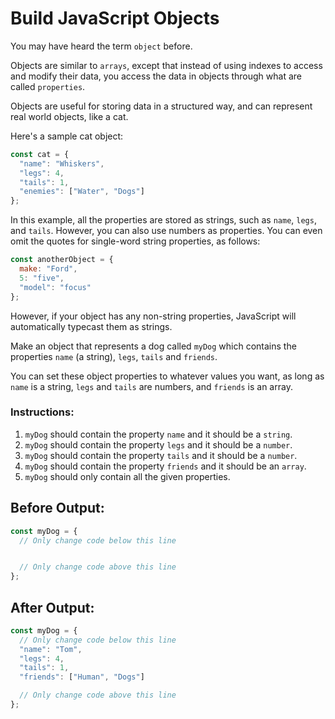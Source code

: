 # Build JavaScript Objects

You may have heard the term `object` before.

Objects are similar to `arrays`, except that instead of using indexes to access and modify their data, you access the data in objects through what are called `properties`.

Objects are useful for storing data in a structured way, and can represent real world objects, like a cat.

Here's a sample cat object:

```javascript
const cat = {
  "name": "Whiskers",
  "legs": 4,
  "tails": 1,
  "enemies": ["Water", "Dogs"]
};
```

In this example, all the properties are stored as strings, such as `name`, `legs`, and `tails`. However, you can also use numbers as properties. You can even omit the quotes for single-word string properties, as follows:

```javascript
const anotherObject = {
  make: "Ford",
  5: "five",
  "model": "focus"
};
```

However, if your object has any non-string properties, JavaScript will automatically typecast them as strings.

Make an object that represents a dog called `myDog` which contains the properties `name` (a string), `legs`, `tails` and `friends`.

You can set these object properties to whatever values you want, as long as `name` is a string, `legs` and `tails` are numbers, and `friends` is an array.

### Instructions:
1. `myDog` should contain the property `name` and it should be a `string`.
2. `myDog` should contain the property `legs` and it should be a `number`.
3. `myDog` should contain the property `tails` and it should be a `number`.
4. `myDog` should contain the property `friends` and it should be an `array`.
5. `myDog` should only contain all the given properties.

## Before Output:
```javascript
const myDog = {
  // Only change code below this line


  // Only change code above this line
};
```

## After Output:
```javascript
const myDog = {
  // Only change code below this line
  "name": "Tom",
  "legs": 4,
  "tails": 1,
  "friends": ["Human", "Dogs"]

  // Only change code above this line
};
```